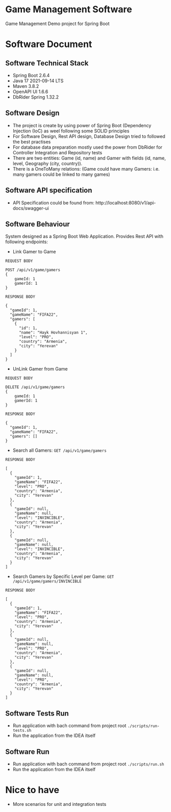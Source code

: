 # Game Management Software
Game Management Demo project for Spring Boot

# Software Document

## Software Technical Stack
* Spring Boot 2.6.4
* Java 17 2021-09-14 LTS
* Maven 3.8.2
* OpenAPI UI 1.6.6
* DbRider Spring 1.32.2

## Software Design

* The project is create by using power of Spring Boot (Dependency Injection (IoC) as weel following some SOLID principles
* For Software Design, Rest API design, Database Design tried to followed the best practises
* For database data preparation mostly used the power from DbRider for Controller Integration and Repository tests
* There are two entities: Game (id, name) and Gamer with fields (id, name, level, Geography (city, country)).
* There is a OneToMany relations: (Game could have many Gamers: i.e. many gamers could be linked to many games)

## Software API specification
* API Specification could be found from: http://localhost:8080/v1/api-docs/swagger-ui

## Software Behaviour
System designed as a Spring Boot Web Application. Provides Rest API with following endpoints:

* Link Gamer to Game

`REQUEST BODY`
```
POST /api/v1/game/gamers
{
    gameId: 1
    gamerId: 1
}
```

`RESPONSE BODY`
```
{
  "gameId": 1,
  "gameName": "FIFA22",
  "gamers": [
    {
      "id": 1,
      "name": "Hayk Hovhannisyan 1",
      "level": "PRO",
      "country": "Armenia",
      "city": "Yerevan"
    }
  ]
}
```

* UnLink Gamer from Game

`REQUEST BODY`
```
DELETE /api/v1/game/gamers
{
    gameId: 1
    gamerId: 1
}
```

`RESPONSE BODY`
```
{
  "gameId": 1,
  "gameName": "FIFA22",
  "gamers": []
}
```

* Search all Gamers: `GET /api/v1/game/gamers`

`RESPONSE BODY `
```
[
  {
    "gameId": 1,
    "gameName": "FIFA22",
    "level": "PRO",
    "country": "Armenia",
    "city": "Yerevan"
  },
  {
    "gameId": null,
    "gameName": null,
    "level": "INVINCIBLE",
    "country": "Armenia",
    "city": "Yerevan"
  },
  {
    "gameId": null,
    "gameName": null,
    "level": "INVINCIBLE",
    "country": "Armenia",
    "city": "Yerevan"
  }
]
```

* Search Gamers by Specific Level per Game: `GET /api/v1/game/gamers/INVINCIBLE`

`RESPONSE BODY `
```
[
  {
    "gameId": 1,
    "gameName": "FIFA22",
    "level": "PRO",
    "country": "Armenia",
    "city": "Yerevan"
  },
  {
    "gameId": null,
    "gameName": null,
    "level": "PRO",
    "country": "Armenia",
    "city": "Yerevan"
  },
  {
    "gameId": null,
    "gameName": null,
    "level": "PRO",
    "country": "Armenia",
    "city": "Yerevan"
  }
]
```

## Software Tests Run
- Run application with bach command from project root `./scripts/run-tests.sh`
- Run the application from the IDEA itself

## Software Run
- Run application with bach command from project root `./scripts/run.sh`
- Run the application from the IDEA itself

# Nice to have
* More scenarios for unit and integration tests 
